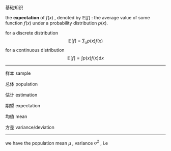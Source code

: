 基础知识



the **expectation** of $f(x)$ , denoted by $\mathbb{E}[f]$ : the average value of some function $f(x)$ under a probability distribution $p(x)$.

for a discrete distribution
$$
\mathbb{E}[f]=\sum_{x} p(x) f(x)
$$
for a continuous distribution
$$
\mathbb{E}[f]=\int p(x) f(x) \mathrm{d} x
$$


---

样本 sample

总体 population

估计 estimation

期望 expectation

均值 mean

方差 variance/deviation

---

we have the population mean $\mu$ , variance $\sigma^2$ , i.e 